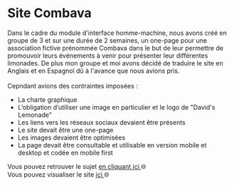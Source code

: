 <h1> Site Combava </h1>
<p> 
  Dans le cadre du module d'interface homme-machine, nous avons créé en groupe de 3 et sur une durée de 2 semaines, un one-page pour une association fictive prénommée Combava     dans le but de leur permettre de promouvoir leurs événements à venir pour présenter leur différentes limonades. De plus mon groupe et moi avons décidé de traduire le site en   Anglais et en Espagnol dû à l'avance que nous avions pris.
  <br> <br>
  Cepndant avions des contraintes imposées : 
  <ul>
    <li> La charte graphique </li>
    <li> L’obligation d’utiliser une image en particulier et le logo de "David's Lemonade" </li>
    <li> Les liens vers les réseaux sociaux devaient être présents </li>
    <li> Le site devait être une one-page </li>
    <li> Les images devaient être optimisées </li>
    <li> La page devait être consultable et utilisable en version mobile et desktop et codée en mobile first </li>
  </ul>

  Vous pouvez retrouver le sujet <a href="https://www.cloudschool.org/iut-info"> en cliquant ici </a> :globe_with_meridians:	<br>
  Vous pouvez visualiser le site <a href="https://loannb8733.github.io/SiteCombava/"> ici </a> :globe_with_meridians:	
</p>
